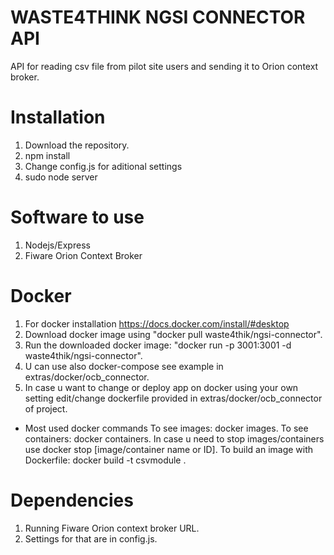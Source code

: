 # WASTE4THINK NGSI CONNECTOR API
API for reading csv file from pilot site users and sending it to Orion context broker.

# Installation
1. Download the repository.
2. npm install
3. Change config.js for aditional settings
4. sudo node server

# Software to use
1. Nodejs/Express
2. Fiware Orion Context Broker

# Docker
1. For docker installation https://docs.docker.com/install/#desktop
2. Download docker image using "docker pull waste4thik/ngsi-connector".
3. Run the downloaded docker image: "docker run -p 3001:3001 -d waste4thik/ngsi-connector".
4. U can use also docker-compose see example in extras/docker/ocb_connector.
5. In case u want to change or deploy app on docker using your own setting edit/change dockerfile provided in extras/docker/ocb_connector of project.

* Most used docker commands
To see images: docker images.
To see containers: docker containers.
In case u need to stop images/containers use docker stop [image/container name or ID].
To build an image with Dockerfile: docker build -t csvmodule .

# Dependencies
1. Running Fiware Orion context broker URL.
2. Settings for that are in config.js.

